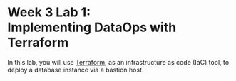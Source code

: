 # Week 3 Lab 1:<br>Implementing DataOps with Terraform

In this lab, you will use [Terraform](https://www.terraform.io/intro), as an
infrastructure as code (IaC) tool, to deploy a database instance via a bastion
host.